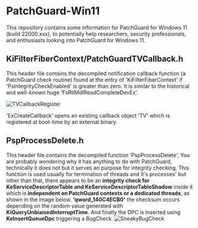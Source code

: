 # PatchGuard-Win11
This repository contains some information for PatchGuard for Windows 11 (build 22000.xxx), to potentially help researchers, security professionals, and enthusiasts looking into PatchGuard for Windows 11.

<h2>KiFilterFiberContext/PatchGuardTVCallback.h</h2>
<p>This header file contains the decompiled notification callback function (a PatchGuard check routine) found at the entry of 'KiFilterFiberContext' if 'PsIntegrityCheckEnabled' is greater than zero. It is similar to the historical and well-known huge 'FsRtlMdlReadCompleteDevEx'.</p>
<img src="https://i.imgur.com/ypKeYLd.png" alt="TVCallbackRegister">

<p>'ExCreateCallback' opens an existing callback object 'TV' which is registered at boot-time by an external binary.</p>

<h2>PspProcessDelete.h</h2>
<p>This header file contains the decompiled function 'PspProcessDelete', You are probably wondering why it has anything to do with PatchGuard, technically it does not but it serves an purpose for integrity checking. This function is used usually for termination of threads and it's processes' but other than that, there appears to be an <b>integrity check for KeServiceDescriptorTable and KeServiceDescriptorTableShadow</b> inside it which is<b> independent on PatchGuard contexts or a dedicated threads</b>, as shown in the image below. <b>'qword_140C4ECB0'</b> the checksum occurs depending on the random value generated with <b>KiQueryUnbiaisedInterruptTime</b>. And finally the DPC is inserted using <b>KeInsertQueueDpc</b> triggering a BugCheck.
<img src="https://i.imgur.com/Fg5Sp6T.png" alt="SneakyBugCheck">
